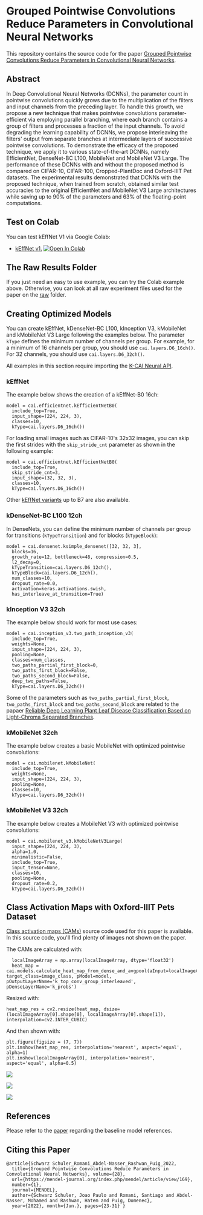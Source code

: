 # Grouped Pointwise Convolutions Reduce Parameters in Convolutional Neural Networks
This repository contains the source code for the paper [Grouped Pointwise Convolutions Reduce Parameters in Convolutional Neural Networks](https://www.researchgate.net/publication/360226228_Grouped_Pointwise_Convolutions_Reduce_Parameters_in_Convolutional_Neural_Networks).

## Abstract
In Deep Convolutional Neural Networks (DCNNs), the parameter count in pointwise convolutions quickly grows due to the multiplication of the filters and input channels from the preceding layer. To handle this growth, we propose a new technique that makes pointwise convolutions parameter-efficient via employing parallel branching, where each branch contains a group of filters and processes a fraction of the input channels. To avoid degrading the learning capability of DCNNs, we propose interleaving the filters' output from separate branches at intermediate layers of successive pointwise convolutions. To demonstrate the efficacy of the proposed technique, we apply it to various state-of-the-art DCNNs, namely EfficientNet, DenseNet-BC L100, MobileNet and MobileNet V3 Large. The performance of these DCNNs with and without the proposed method is compared on CIFAR-10, CIFAR-100, Cropped-PlantDoc and Oxford-IIIT Pet datasets. The experimental results demonstrated that DCNNs with the proposed technique, when trained from scratch, obtained similar test accuracies to the original EfficientNet and MobileNet V3 Large architectures while saving up to 90% of the parameters and 63% of the floating-point computations.

## Test on Colab
You can test kEffNet V1 via Google Colab:
* [kEffNet v1.](https://colab.research.google.com/github/joaopauloschuler/k-neural-api/blob/master/examples/jupyter/kEffNet_v1.ipynb) [![Open In Colab](https://colab.research.google.com/assets/colab-badge.svg)](https://colab.research.google.com/github/joaopauloschuler/k-neural-api/blob/master/examples/jupyter/kEffNet_v1.ipynb)

## The Raw Results Folder
If you just need an easy to use example, you can try the Colab example above. Otherwise, you can look at all raw experiment files used for the paper on the [raw](https://github.com/joaopauloschuler/kEffNetV1/tree/main/raw) folder.

## Creating Optimized Models
You can create kEffNet, kDenseNet-BC L100, kInception V3, kMobileNet and kMobileNet V3 Large following the examples below. The parameter `kType` defines the minimum number of channels per group. For example, for a minimum of 16 channels per group, you should use `cai.layers.D6_16ch()`. For 32 channels, you should use `cai.layers.D6_32ch()`.

All examples in this section require importing the [K-CAI Neural API](https://github.com/joaopauloschuler/k-neural-api).

### kEffNet
The example below shows the creation of a kEffNet-B0 16ch:
```
model = cai.efficientnet.kEfficientNetB0(
  include_top=True,
  input_shape=(224, 224, 3),
  classes=10,
  kType=cai.layers.D6_16ch())
```
For loading small images such as CIFAR-10's 32x32 images, you can skip the first strides with the `skip_stride_cnt` parameter as shown in the following example:
```
model = cai.efficientnet.kEfficientNetB0(
  include_top=True,
  skip_stride_cnt=3,
  input_shape=(32, 32, 3),
  classes=10,
  kType=cai.layers.D6_16ch())
```
Other [kEffNet variants](https://github.com/joaopauloschuler/k-neural-api/blob/master/cai/efficientnet.py) up to B7 are also available.

### kDenseNet-BC L100 12ch
In DenseNets, you can define the minimum number of channels per group for transitions (`kTypeTransition`) and for blocks (`kTypeBlock`):
```
model = cai.densenet.ksimple_densenet([32, 32, 3], 
  blocks=16, 
  growth_rate=12, bottleneck=48, compression=0.5,
  l2_decay=0,
  kTypeTransition=cai.layers.D6_12ch(),
  kTypeBlock=cai.layers.D6_12ch(), 
  num_classes=10,
  dropout_rate=0.0,
  activation=keras.activations.swish,
  has_interleave_at_transition=True)
```

### kInception V3 32ch
The example below should work for most use cases:
```
model = cai.inception_v3.two_path_inception_v3(
  include_top=True,
  weights=None,
  input_shape=(224, 224, 3),
  pooling=None,
  classes=num_classes,
  two_paths_partial_first_block=0,
  two_paths_first_block=False,
  two_paths_second_block=False,
  deep_two_paths=False,
  kType=cai.layers.D6_32ch())
```
Some of the parameters such as `two_paths_partial_first_block`, `two_paths_first_block` and `two_paths_second_block` are related to the papaer [Reliable Deep Learning Plant Leaf Disease Classification Based on Light-Chroma Separated Branches](https://github.com/joaopauloschuler/two-path-noise-lab-plant-disease).

### kMobileNet 32ch
The example below creates a basic MobileNet with optimized pointwise convolutions:

```
model = cai.mobilenet.kMobileNet(
  include_top=True,
  weights=None,
  input_shape=(224, 224, 3),
  pooling=None,
  classes=10,
  kType=cai.layers.D6_32ch())
```

### kMobileNet V3 32ch
The example below creates a MobileNet V3 with optimized pointwise convolutions:
```
model = cai.mobilenet_v3.kMobileNetV3Large(
  input_shape=(224, 224, 3),
  alpha=1.0,
  minimalistic=False,
  include_top=True,
  input_tensor=None,
  classes=10,
  pooling=None,
  dropout_rate=0.2,
  kType=cai.layers.D6_32ch())
```
## Class Activation Maps with Oxford-IIIT Pets Dataset
[Class activation maps (CAMs)](https://github.com/joaopauloschuler/kEffNetV1/blob/main/raw/kEffNet/Oxford-IIIT-Pet/CAMs.ipynb) source code used for this paper is available. In this source code, you'll find plenty of images not shown on the paper.

The CAMs are calculated with:
```
  localImageArray = np.array(localImageArray, dtype='float32')
  heat_map = cai.models.calculate_heat_map_from_dense_and_avgpool(aInput=localImageArray[0], target_class=image_class, pModel=model, pOutputLayerName='k_top_conv_group_interleaved', pDenseLayerName='k_probs')
```

Resized with:
```
heat_map_res = cv2.resize(heat_map, dsize=(localImageArray[0].shape[0], localImageArray[0].shape[1]), interpolation=cv2.INTER_CUBIC)
```
And then shown with:
```
plt.figure(figsize = (7, 7))
plt.imshow(heat_map_res, interpolation='nearest', aspect='equal', alpha=1)
plt.imshow(localImageArray[0], interpolation='nearest', aspect='equal', alpha=0.5)
```

<p><img src="docs/kEffNetV1.png"></img></p>

<p><img src="docs/kEffNetV1b.png"></img></p>

<p><img src="docs/kEffNetV1c.png"></img></p>

## References
Please refer to the [paper](https://www.researchgate.net/publication/360226228_Grouped_Pointwise_Convolutions_Reduce_Parameters_in_Convolutional_Neural_Networks) regarding the baseline model references.

## Citing this Paper 
```
@article{Schwarz Schuler_Romani_Abdel-Nasser_Rashwan_Puig_2022, 
  title={Grouped Pointwise Convolutions Reduce Parameters in Convolutional Neural Networks}, volume={28}, 
  url={https://mendel-journal.org/index.php/mendel/article/view/169}, 
  number={1}, 
  journal={MENDEL}, 
  author={Schwarz Schuler, Joao Paulo and Romani, Santiago and Abdel-Nasser, Mohamed and Rashwan, Hatem and Puig, Domenec},
  year={2022}, month={Jun.}, pages={23-31} }
```
